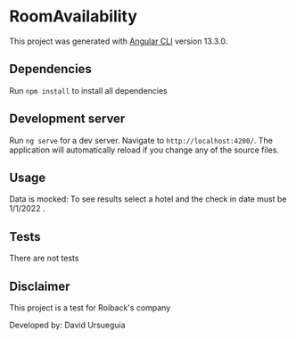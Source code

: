 # RoomAvailability

This project was generated with [Angular CLI](https://github.com/angular/angular-cli) version 13.3.0.

## Dependencies

Run `npm install` to install all dependencies

## Development server

Run `ng serve` for a dev server. Navigate to `http://localhost:4200/`. The application will automatically reload if you change any of the source files.

## Usage

Data is mocked: To see results select a hotel and the check in date must be 1/1/2022 .

## Tests

There are not tests

## Disclaimer

This project is a test for Roiback's company

Developed by: David Ursueguia
